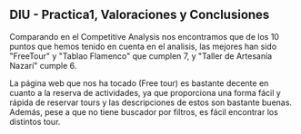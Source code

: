 ## DIU - Practica1, Valoraciones y Conclusiones

Comparando en el Competitive Analysis nos encontramos que de los 10 puntos que hemos tenido en cuenta en el analisis, las mejores han sido "FreeTour" y "Tablao Flamenco" que  cumplen 7, y "Taller de Artesanía Nazarí" cumple 6.

La página web que nos ha tocado (Free tour) es bastante decente en cuanto a la reserva de actividades, ya que proporciona una forma fácil y rápida de reservar tours y las descripciones de estos son bastante buenas.
Además, pese a que no tiene buscador por filtros, es fácil encontrar los distintos tour.
